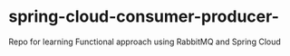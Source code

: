 # spring-cloud-consumer-producer-
Repo for learning Functional approach using RabbitMQ and Spring Cloud 
